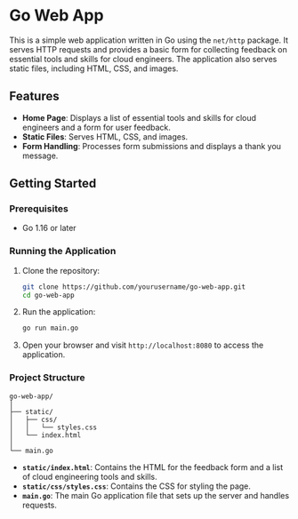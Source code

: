 # Go Web App

This is a simple web application written in Go using the `net/http` package. It serves HTTP requests and provides a basic form for collecting feedback on essential tools and skills for cloud engineers. The application also serves static files, including HTML, CSS, and images.

## Features

- **Home Page**: Displays a list of essential tools and skills for cloud engineers and a form for user feedback.
- **Static Files**: Serves HTML, CSS, and images.
- **Form Handling**: Processes form submissions and displays a thank you message.

## Getting Started

### Prerequisites

- Go 1.16 or later

### Running the Application

1. Clone the repository:
   ```bash
   git clone https://github.com/yourusername/go-web-app.git
   cd go-web-app
   ```

2. Run the application:
   ```bash
   go run main.go
   ```

3. Open your browser and visit `http://localhost:8080` to access the application.

### Project Structure

```
go-web-app/
│
├── static/
│   ├── css/
│   │   └── styles.css
│   └── index.html
│
└── main.go
```

- **`static/index.html`**: Contains the HTML for the feedback form and a list of cloud engineering tools and skills.
- **`static/css/styles.css`**: Contains the CSS for styling the page.
- **`main.go`**: The main Go application file that sets up the server and handles requests.
